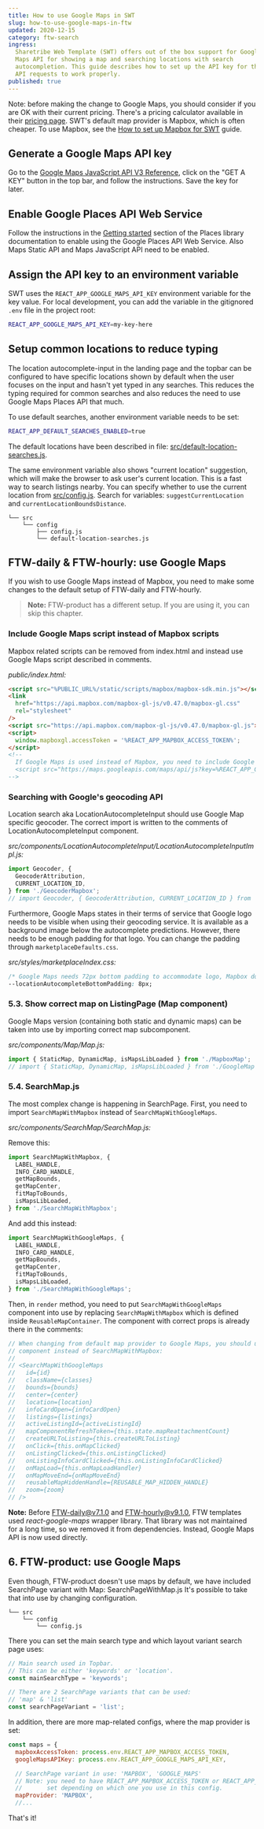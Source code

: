 ```yaml
---
title: How to use Google Maps in SWT
slug: how-to-use-google-maps-in-ftw
updated: 2020-12-15
category: ftw-search
ingress:
  Sharetribe Web Template (SWT) offers out of the box support for Google
  Maps API for showing a map and searching locations with search
  autocompletion. This guide describes how to set up the API key for the
  API requests to work properly.
published: true
---
```


<info>

Note: before making the change to Google Maps, you should consider if
you are OK with their current pricing. There's a pricing calculator
available in their
[pricing page](https://cloud.google.com/maps-platform/pricing/). SWT's
default map provider is Mapbox, which is often cheaper. To use Mapbox,
see the
[How to set up Mapbox for SWT](/ftw/how-to-set-up-mapbox-for-ftw/)
guide.

</info>

## Generate a Google Maps API key

Go to the
[Google Maps JavaScript API V3 Reference](https://developers.google.com/maps/documentation/javascript/reference),
click on the "GET A KEY" button in the top bar, and follow the
instructions. Save the key for later.

## Enable Google Places API Web Service

Follow the instructions in the
[Getting started](https://developers.google.com/maps/documentation/javascript/places#GetStarted)
section of the Places library documentation to enable using the Google
Places API Web Service. Also Maps Static API and Maps JavaScript API
need to be enabled.

## Assign the API key to an environment variable

SWT uses the `REACT_APP_GOOGLE_MAPS_API_KEY` environment variable for
the key value. For local development, you can add the variable in the
gitignored `.env` file in the project root:

```bash
REACT_APP_GOOGLE_MAPS_API_KEY=my-key-here
```

## Setup common locations to reduce typing

The location autocomplete-input in the landing page and the topbar can
be configured to have specific locations shown by default when the user
focuses on the input and hasn't yet typed in any searches. This reduces
the typing required for common searches and also reduces the need to use
Google Maps Places API that much.

To use default searches, another environment variable needs to be set:

```bash
REACT_APP_DEFAULT_SEARCHES_ENABLED=true
```

The default locations have been described in file:
[src/default-location-searches.js](https://github.com/sharetribe/ftw-daily/blob/master/src/default-location-searches.js).

The same environment variable also shows "current location" suggestion,
which will make the browser to ask user's current location. This is a
fast way to search listings nearby. You can specify whether to use the
current location from
[src/config.js](https://github.com/sharetribe/ftw-daily/blob/master/src/config.js).
Search for variables: `suggestCurrentLocation` and
`currentLocationBoundsDistance`.

<extrainfo title="FTW-product has default-location-searches.js and config.js files in a different location">

```shell
└── src
    └── config
        ├── config.js
        └── default-location-searches.js
```

</extrainfo>

## FTW-daily & FTW-hourly: use Google Maps

If you wish to use Google Maps instead of Mapbox, you need to make some
changes to the default setup of FTW-daily and FTW-hourly.

> **Note:** FTW-product has a different setup. If you are using it, you
> can skip this chapter.

### Include Google Maps script instead of Mapbox scripts

Mapbox related scripts can be removed from index.html and instead use
Google Maps script described in comments.

_public/index.html:_

```html
<script src="%PUBLIC_URL%/static/scripts/mapbox/mapbox-sdk.min.js"></script>
<link
  href="https://api.mapbox.com/mapbox-gl-js/v0.47.0/mapbox-gl.css"
  rel="stylesheet"
/>
<script src="https://api.mapbox.com/mapbox-gl-js/v0.47.0/mapbox-gl.js"></script>
<script>
  window.mapboxgl.accessToken = '%REACT_APP_MAPBOX_ACCESS_TOKEN%';
</script>
<!--
  If Google Maps is used instead of Mapbox, you need to include Google's script instead:
  <script src="https://maps.googleapis.com/maps/api/js?key=%REACT_APP_GOOGLE_MAPS_API_KEY%&libraries=places"></script>
-->
```

### Searching with Google's geocoding API

Location search aka LocationAutocompleteInput should use Google Map
specific geocoder. The correct import is written to the comments of
LocationAutocompleteInput component.

_src/components/LocationAutocompleteInput/LocationAutocompleteInputImpl.js:_

```js
import Geocoder, {
  GeocoderAttribution,
  CURRENT_LOCATION_ID,
} from './GeocoderMapbox';
// import Geocoder, { GeocoderAttribution, CURRENT_LOCATION_ID } from './GeocoderGoogleMaps';
```

Furthermore, Google Maps states in their terms of service that Google
logo needs to be visible when using their geocoding service. It is
available as a background image below the autocomplete predictions.
However, there needs to be enough padding for that logo. You can change
the padding through `marketplaceDefaults.css`.

_src/styles/marketplaceIndex.css:_

```css
/* Google Maps needs 72px bottom padding to accommodate logo, Mapbox doesn't have one */
--locationAutocompleteBottomPadding: 8px;
```

### 5.3. Show correct map on ListingPage (Map component)

Google Maps version (containing both static and dynamic maps) can be
taken into use by importing correct map subcomponent.

_src/components/Map/Map.js:_

```js
import { StaticMap, DynamicMap, isMapsLibLoaded } from './MapboxMap';
// import { StaticMap, DynamicMap, isMapsLibLoaded } from './GoogleMap';
```

### 5.4. SearchMap.js

The most complex change is happening in SearchPage. First, you need to
import `SearchMapWithMapbox` instead of `SearchMapWithGoogleMaps`.

_src/components/SearchMap/SearchMap.js:_

Remove this:

```js
import SearchMapWithMapbox, {
  LABEL_HANDLE,
  INFO_CARD_HANDLE,
  getMapBounds,
  getMapCenter,
  fitMapToBounds,
  isMapsLibLoaded,
} from './SearchMapWithMapbox';
```

And add this instead:

```js
import SearchMapWithGoogleMaps, {
  LABEL_HANDLE,
  INFO_CARD_HANDLE,
  getMapBounds,
  getMapCenter,
  fitMapToBounds,
  isMapsLibLoaded,
} from './SearchMapWithGoogleMaps';
```

Then, in `render` method, you need to put `SearchMapWithGoogleMaps`
component into use by replacing `SearchMapWithMapbox` which is defined
inside `ReusableMapContainer`. The component with correct props is
already there in the comments:

```js
// When changing from default map provider to Google Maps, you should use the following
// component instead of SearchMapWithMapbox:
//
// <SearchMapWithGoogleMaps
//   id={id}
//   className={classes}
//   bounds={bounds}
//   center={center}
//   location={location}
//   infoCardOpen={infoCardOpen}
//   listings={listings}
//   activeListingId={activeListingId}
//   mapComponentRefreshToken={this.state.mapReattachmentCount}
//   createURLToListing={this.createURLToListing}
//   onClick={this.onMapClicked}
//   onListingClicked={this.onListingClicked}
//   onListingInfoCardClicked={this.onListingInfoCardClicked}
//   onMapLoad={this.onMapLoadHandler}
//   onMapMoveEnd={onMapMoveEnd}
//   reusableMapHiddenHandle={REUSABLE_MAP_HIDDEN_HANDLE}
//   zoom={zoom}
// />
```

**Note:** Before FTW-daily@v7.1.0 and FTW-hourly@v9.1.0, FTW templates
used _react-google-maps_ wrapper library. That library was not
maintained for a long time, so we removed it from dependencies. Instead,
Google Maps API is now used directly.

## 6. FTW-product: use Google Maps

Even though, FTW-product doesn't use maps by default, we have included
SearchPage variant with Map: SearchPageWithMap.js It's possible to take
that into use by changing configuration.

```shell
└── src
    └── config
        └── config.js
```

There you can set the main search type and which layout variant search
page uses:

```js
// Main search used in Topbar.
// This can be either 'keywords' or 'location'.
const mainSearchType = 'keywords';

// There are 2 SearchPage variants that can be used:
// 'map' & 'list'
const searchPageVariant = 'list';
```

In addition, there are more map-related configs, where the map provider
is set:

```js
const maps = {
  mapboxAccessToken: process.env.REACT_APP_MAPBOX_ACCESS_TOKEN,
  googleMapsAPIKey: process.env.REACT_APP_GOOGLE_MAPS_API_KEY,

  // SearchPage variant in use: 'MAPBOX', 'GOOGLE_MAPS'
  // Note: you need to have REACT_APP_MAPBOX_ACCESS_TOKEN or REACT_APP_GOOGLE_MAPS_API_KEY
  //       set depending on which one you use in this config.
  mapProvider: 'MAPBOX',
  //...
```

That's it!
